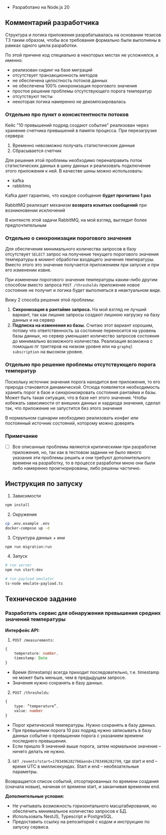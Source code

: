 - Разработано на Node.js 20

## Комментарий разработчика

Структура и логика приложения разрабатывалась на основании тезисов ТЗ таким образом, чтобы все требования формально были выполнены в рамках одного цикла разработки.

По этой причине код специально в некоторых местах не усложнялся, а именно:

- реализован сидинг на базе миграций
- отсутствует транзакционность методов
- не обеспечена целостность потоков данных
- не обеспечена 100% синхронизация порогового значения
- простое решение проблемы отсутствующего порога температур
- отсутствуют тесты
- некоторая логика намеренно не декомпозировалась

### Отдельно про пункт о консистентности потоков

Кейс "10 превышений подряд создают событие" реализован через хранение счетчика превышений в памяти процесса. При перезагрузке сервера:

1. Временно невозможно получать статистические данные
2. Сбрасывается счетчик

Для решения этой проблемы необходимо перенаправить поток статистических данных в шину данных и реализовать подключение этого приложения к ней. В качестве шины можно использовать:

- kafka
- rabbitmq

Kafka дает гарантию, что каждое сообщение **будет прочитано 1 раз**

RabbitMQ реализцет механизм **возврата изъятых сообщений** при возникновении исключений

В контексте этой задачи RabbitMQ, на мой взгляд, выглядит более предпочтительным

### Отдельно о синхронизации порогового значения

Для обеспечения минимального количества запросов в базу отсутствует `SELECT` запрос на получение текущего порогового значения температуры в момент обработки входящего значения температуры. Вместо этого это значение получается приложением при запуске и при его изменении извне.

При изменении порогового значения температуры каким-либо другим способом вместо запроса `POST /thresholds` приложение новое состояние не получит и логика будет выполняться в неактуальном виде.

Вижу 2 способа решения этой проблемы:

1. **Сихронизация в рантайме запроса.** На мой взгляд не лучший вариант, так как лишние запросы создают лишнюю нагрузку на базу данных и на сервер
2. **Подписка на изменения из базы.** Считаю этот вариант хорошим, потому что ответственность за состояние переносится на уровень базы данных, но сервер уменьшает количество запросов состояния до минимально возможного количества. Реализация возможна с помощью пг триггеров на низком уровне или на `graphql subscription` на высоком уровне.

### Отдельно про решение проблемы отсутствующего порога температур

Поскольку источник значения порога находится вне приложения, то его природа становится динамической. Отсюда появляется необходимость хранить порог в базе и синхронизировать состояния рантайма и базы. Может быть такая ситуация, что в базе нет этого значения. Чтобы избежать зависимости от внешних данных и хардкода значения, сделал так, что приложение не запустится без этого значения

В нормальном сценарии необходимо реализовать конфиг или постоянный источник состояний, которому можно доверять


### Примечание

* [ ] Все описанные проблемы являются критическими при разработке приложения, но, так как в тестовом задании не было явного указания эти проблемы решить и они требуют дополнительного времени на разработку, то в процессе разработки мною они были либо намеренно проигнорированы, либо решены частично.

## Инструкция по запуску

1. Зависимости

```bash
npm install
```

2. Окружение

```bash
cp .env.example .env
docker-compose up -d
```

3. Структура данных + ини

```bash
npm run migration:run
```

4. Запуск

```bash
# run server
npm run start:dev

# run payload emulator
ts-node emulate-payload.ts
```

## Техническое задание

### Разработать сервис для обнаружения превышения средних значений температуры

**Интерфейс API:**

1. `POST /measurements`:

```typescript
{
	temperature: number,
	timestamp: Date
}
```

- Время (timestamp) всегда приходит последовательно, т.е. timestamp не может быть
  меньше, чем в предыдущем запросе.
- Значения нужно сохранять в базу данных.

2. `POST /thresholds`:

```typescript
{
	type: “temperature”,
	value: number
}
```

- Порог критической температуры. Нужно сохранять в базу данных.
- При превышении порога 10 раз подряд нужно записывать в базу данных событие о
  превышении порога с указанием времени последнего превышения.
- Если пришло 9 значений выше порога, затем нормальное значение – ничего делать не
  нужно.

3. `GET /events?start=1703496282766&end=1703496282799`, где start и end – время UTC в миллисекундах. Start и end – необязательные параметры.

Возвращается список событий, отсортированных по времени создания (сначала новые),
начиная от времени start, и заканчивая временем end.

**Дополнительные условия:**

- Не учитывать возможность горизонтального масштабирования, но обеспечить минимальное
  количество запросов к БД.
- Использовать NestJS, Typescript и PostgreSQL.
- Предоставить ссылку на репозиторий с кодом и инструкцию по запуску сервиса.
